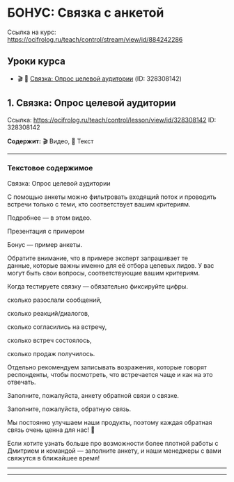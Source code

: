 # БОНУС: Связка с анкетой

Ссылка на курс: https://ocifrolog.ru/teach/control/stream/view/id/884242286

## Уроки курса

- 🎬 📝 [Связка: Опрос целевой аудитории](#бонус-связка-с-анкетой-lesson-1) (ID: 328308142)

<a id='бонус-связка-с-анкетой-lesson-1'></a>
## 1. Связка: Опрос целевой аудитории
Ссылка: https://ocifrolog.ru/teach/control/lesson/view/id/328308142
ID: 328308142

**Содержит:** 🎬 Видео, 📝 Текст

---

### Текстовое содержимое

Связка: Опрос целевой аудитории

С помощью анкеты можно фильтровать входящий поток и проводить встречи только с теми, кто соответствует вашим критериям.

Подробнее — в этом видео.

Презентация с примером

Бонус — пример анкеты.

Обратите внимание, что в примере эксперт запрашивает те данные, которые важны именно для её отбора целевых лидов. У вас могут быть свои вопросы, соответствующие вашим критериям.

Когда тестируете связку — обязательно фиксируйте цифры.

сколько разослали сообщений,

сколько реакций/диалогов,

сколько согласились на встречу,

сколько встреч состоялось,

сколько продаж получилось.

Отдельно рекомендуем записывать возражения, которые говорят респонденты, чтобы посмотреть, что встречается чаще и как на это отвечать.

Заполните, пожалуйста, анкету обратной связи о связке.

Заполните, пожалуйста, обратную связь.

Мы постоянно улучшаем наши продукты, поэтому каждая обратная связь очень ценна для нас! 💖

Если хотите узнать больше про возможности более плотной работы с Дмитрием и командой — заполните анкету, и наши менеджеры с вами свяжутся в ближайшее время!



---



---

<a id='бонус-пятидневный-прогрев'></a>